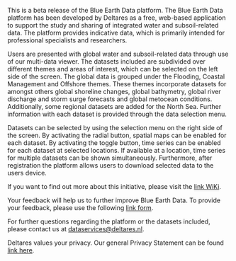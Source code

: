 This is a beta release of the Blue Earth Data platform. The Blue Earth Data platform has been developed by Deltares as a free, web-based application to support the study and sharing of integrated water and subsoil-related data. The platform provides indicative data, which is primarily intended for professional specialists and researchers.  

Users are presented with global water and subsoil-related data through use of our multi-data viewer. The datasets included are subdivided over different themes and areas of interest, which can be selected on the left side of the screen. The global data is grouped under the Flooding, Coastal Management and Offshore themes.  These themes incorporate datasets for amongst others global shoreline changes, global bathymetry, global river discharge and storm surge forecasts and global metocean conditions. Additionally, some regional datasets are added for the North Sea. Further information with each dataset is provided through the data selection menu.    

Datasets can be selected by using the selection menu on the right side of the screen. By activating the radial button, spatial maps can be enabled for each dataset. By activating the toggle button, time series can be enabled for each dataset at selected locations. If available at a location, time series for multiple datasets can be shown simultaneously. Furthermore, after registration the platform allows users to download selected data to the users device.  

If you want to find out more about this initiative, please visit the [link WiKi](https://publicwiki.deltares.nl/display/BED).

Your feedback will help us to further improve Blue Earth Data. To provide your feedback, please use the following [link form](https://forms.gle/qaNHX1CCkGhf5m7i6).

For further questions regarding the platform or the datasets included, please contact us at dataservices@deltares.nl.

Deltares values your privacy. Our general Privacy Statement can be found [link here]( https://oss.deltares.nl/web/delft-fews/privacy-declaration).
